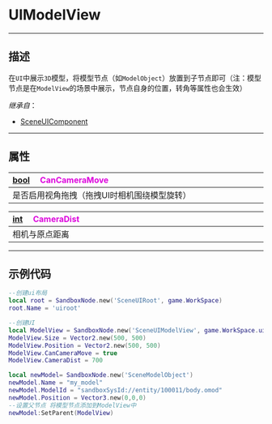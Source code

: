 # UIModelView
------------------------------------------------------------------------------------------
## 描述

在`UI`中展示`3D`模型，将模型节点（如`ModelObject`）放置到子节点即可（注：模型节点是在`ModelView`的场景中展示，节点自身的位置，转角等属性也会生效）

*继承自*：
* [SceneUIComponent](/Api/Class/Scene/SceneUIComponent.md)

------------------------------------------------------------------------------------------
## 属性

|<div style="width:1000px">[bool](/Api/DataType/Bool.md) &emsp;<font color="dd00dd">CanCameraMove</font></div>|
|:---|
|是否启用视角拖拽（拖拽UI时相机围绕模型旋转）|

|<div style="width:1000px">[int](/Api/DataType/Int.md) &emsp;<font color="dd00dd">CameraDist</font></div>|
|:---|
|相机与原点距离|

------------------------------------------------------------------------------------------
## 示例代码

```lua
--创建ui布局
local root = SandboxNode.new('SceneUIRoot', game.WorkSpace)
root.Name = 'uiroot'

--创建UI
local ModelView = SandboxNode.new('SceneUIModelView', game.WorkSpace.uiroot)
ModelView.Size = Vector2.new(500, 500)
ModelView.Position = Vector2.new(500, 500)
ModelView.CanCameraMove = true
ModelView.CameraDist = 700

local newModel= SandboxNode.new('SceneModelObject')
newModel.Name = "my_model"
newModel.ModelId = "sandboxSysId://entity/100011/body.omod"
newModel.Position = Vector3.new(0,0,0)
--设置父节点 将模型节点添加到ModelView中
newModel:SetParent(ModelView)
```